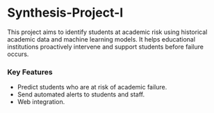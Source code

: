# Synthesis-Project-I
This project aims to identify students at academic risk using historical academic data and machine learning models. It helps educational institutions proactively intervene and support students before failure occurs.

### Key Features
- Predict students who are at risk of academic failure.
- Send automated alerts to students and staff.
- Web integration.
